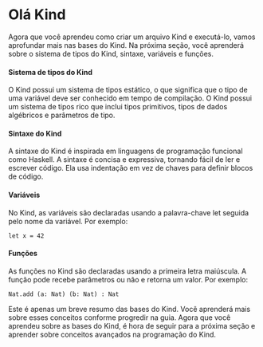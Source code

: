 # Olá Kind

Agora que você aprendeu como criar um arquivo Kind e executá-lo, vamos aprofundar mais nas bases do Kind. Na próxima seção, você aprenderá sobre o sistema de tipos do Kind, sintaxe, variáveis e funções.

#### Sistema de tipos do Kind

O Kind possui um sistema de tipos estático, o que significa que o tipo de uma variável deve ser conhecido em tempo de compilação. O Kind possui um sistema de tipos rico que inclui tipos primitivos, tipos de dados algébricos e parâmetros de tipo.

#### Sintaxe do Kind

A sintaxe do Kind é inspirada em linguagens de programação funcional como Haskell. A sintaxe é concisa e expressiva, tornando fácil de ler e escrever código. Ela usa indentação em vez de chaves para definir blocos de código.

#### Variáveis

No Kind, as variáveis são declaradas usando a palavra-chave let seguida pelo nome da variável. 
Por exemplo:

```
let x = 42
```

#### Funções

As funções no Kind são declaradas usando a primeira letra maiúscula. A função pode recebe parâmetros ou não e retorna um valor. Por exemplo:

```
Nat.add (a: Nat) (b: Nat) : Nat
```

Este é apenas um breve resumo das bases do Kind. Você aprenderá mais sobre esses conceitos conforme progredir na guia. Agora que você aprendeu sobre as bases do Kind, é hora de seguir para a próxima seção e aprender sobre conceitos avançados na programação do Kind.